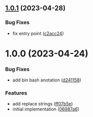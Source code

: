## [1.0.1](https://github.com/eduardoborges/react-stupid-i18n/compare/1.0.0...1.0.1) (2023-04-28)


### Bug Fixes

* fix entry point ([c2acc24](https://github.com/eduardoborges/react-stupid-i18n/commit/c2acc2403f94e73f3bd2bf9104a28b7e96236ffe))

# 1.0.0 (2023-04-24)


### Bug Fixes

* add bin bash anotation ([d241158](https://github.com/eduardoborges/react-stupid-i18n/commit/d241158a8f57eaa606c6939c2608069bef2b9f35))


### Features

* add replace strings ([ff07b5e](https://github.com/eduardoborges/react-stupid-i18n/commit/ff07b5e1008eb3bcd56b7e2c14387a7c2ebc456a))
* initial implementation ([06987a6](https://github.com/eduardoborges/react-stupid-i18n/commit/06987a65ef0490aa77ab0d705e1402ca2415e1c3))
